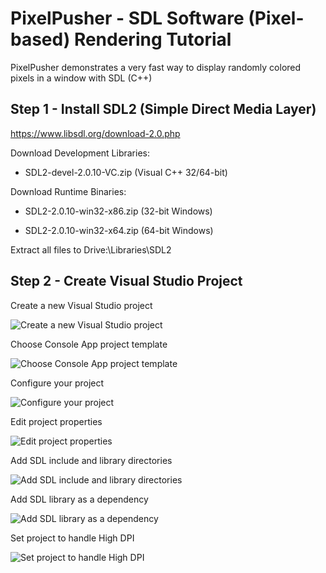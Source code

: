 # PixelPusher - SDL Software (Pixel-based) Rendering Tutorial

PixelPusher demonstrates a very fast way to display randomly colored pixels in a window with SDL (C++)


## Step 1 - Install SDL2 (Simple Direct Media Layer)

https://www.libsdl.org/download-2.0.php

Download Development Libraries:

  * SDL2-devel-2.0.10-VC.zip (Visual C++ 32/64-bit)
  
Download Runtime Binaries:

  * SDL2-2.0.10-win32-x86.zip (32-bit Windows)
  
  * SDL2-2.0.10-win32-x64.zip (64-bit Windows)
  
Extract all files to Drive:\Libraries\SDL2


## Step 2 - Create Visual Studio Project

Create a new Visual Studio project

![Create a new Visual Studio project](https://doomreboot.github.io/PixelPush_001.png)

Choose Console App project template

![Choose Console App project template](https://doomreboot.github.io/PixelPush_002.png)

Configure your project

![Configure your project](https://doomreboot.github.io/PixelPush_003.png)

Edit project properties

![Edit project properties](https://doomreboot.github.io/PixelPush_004.png)

Add SDL include and library directories

![Add SDL include and library directories](https://doomreboot.github.io/PixelPush_005.png)

Add SDL library as a dependency

![Add SDL library as a dependency](https://doomreboot.github.io/PixelPush_007.png)

Set project to handle High DPI

![Set project to handle High DPI](https://doomreboot.github.io/PixelPush_008.png)
